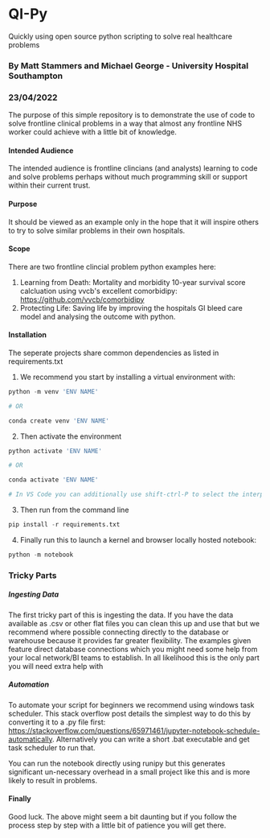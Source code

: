 # QI-Py

Quickly using open source python scripting to solve real healthcare problems

### By Matt Stammers and Michael George - University Hospital Southampton
### 23/04/2022

The purpose of this simple repository is to demonstrate the use of code to solve frontline clinical problems in a way that almost any frontline NHS worker could achieve with a little bit of knowledge. 

#### Intended Audience

The intended audience is frontline clincians (and analysts) learning to code and solve problems perhaps without much programming skill or support within their current trust.

#### Purpose

It should be viewed as an example only in the hope that it will inspire others to try to solve similar problems in their own hospitals. 

#### Scope

There are two frontline clincial problem python examples here:

1) Learning from Death: Mortality and morbidity 10-year survival score calcluation using vvcb's excellent comorbidipy: https://github.com/vvcb/comorbidipy
2) Protecting Life: Saving life by improving the hospitals GI bleed care model and analysing the outcome with python.

#### Installation

The seperate projects share common dependencies as listed in requirements.txt

1. We recommend you start by installing a virtual environment with: 

```python
python -m venv 'ENV NAME'

# OR

conda create venv 'ENV NAME'
```

2. Then activate the environment
```python
python activate 'ENV NAME'

# OR

conda activate 'ENV NAME'

# In VS Code you can additionally use shift-ctrl-P to select the interpreter
```

3. Then run from the command line
```python
pip install -r requirements.txt
```

4. Finally run this to launch a kernel and browser locally hosted notebook:
```python
python -m notebook
```

### Tricky Parts

##### Ingesting Data

The first tricky part of this is ingesting the data. If you have the data available as .csv or other flat files you can clean this up and use that but we recommend where possible connecting directly to the database or warehouse because it provides far greater flexibility. The examples given feature direct database connections which you might need some help from your local network/BI teams to establish. In all likelihood this is the only part you will need extra help with

##### Automation

To automate your script for beginners we recommend using windows task scheduler. This stack overflow post details the simplest way to do this by converting it to a .py file first: https://stackoverflow.com/questions/65971461/jupyter-notebook-schedule-automatically. Alternatively you can write a short .bat executable and get task scheduler to run that. 

You can run the notebook directly using runipy but this generates significant un-necessary overhead in a small project like this and is more likely to result in problems.

#### Finally

Good luck. The above might seem a bit daunting but if you follow the process step by step with a little bit of patience you will get there.